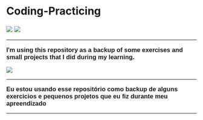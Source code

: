 # Coding-Practicing
<h3 style="font-family: Arial, Helvetica, sans-serif;">
<p>
<img src="https://img.icons8.com/clouds/30/000000/great-britain.png"/>
<img src="https://img.icons8.com/clouds/30/000000/usa.png"/>
<hr color="grey">
I'm using this repository as a backup of some exercises and small projects that I did during my learning.
<br>
<p>
<img src="https://img.icons8.com/officel/20/000000/brazil.png"/>
<hr color="grey">
Eu estou usando esse repositório como backup de alguns exercicios e pequenos projetos que eu fiz durante meu apreendizado
<br>
</h3>
<hr color="grey">

